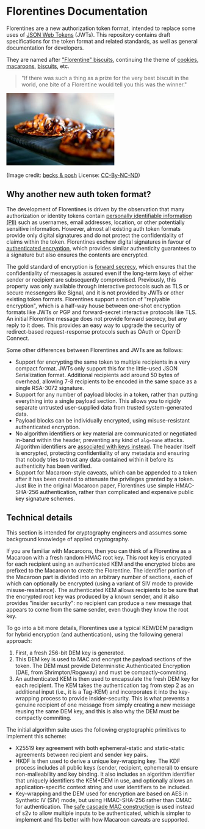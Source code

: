# Florentines Documentation

Florentines are a new authorization token format, intended to replace some uses of [JSON Web Tokens](https://jwt.io) (JWTs). This repository contains draft specifications for the token format and related standards, as well as general documentation for developers.

They are named after ["Florentine" biscuits](https://www.deliaonline.com/recipes/main-ingredient/chocolate/florentines), continuing the theme of [cookies](https://en.wikipedia.org/wiki/HTTP_cookie), [macaroons](https://research.google/pubs/pub41892/), [biscuits](https://www.biscuitsec.org), etc.

> "If there was such a thing as a prize for the very best biscuit in the world, one bite of a Florentine would tell you this was the winner."

![Image of Florentine biscuits](/images/Florentines.jpeg)

(Image credit: [becks & posh](https://becksposhnosh.blogspot.com/2005/11/spiced-sesame-orange-florentines-with.html) License: [CC-By-NC-ND](https://creativecommons.org/licenses/by-nc-nd/3.0/))

## Why another new auth token format?

The development of Florentines is driven by the observation that many authorization or identity tokens contain 
[personally identifiable information (PII)](https://ico.org.uk/for-organisations/guide-to-data-protection/guide-to-the-general-data-protection-regulation-gdpr/key-definitions/what-is-personal-data/) 
such as usernames, email addresses, location, or other potentially sensitive information. However, almost all existing auth token formats provide only digital
signatures and do not protect the confidentiality of claims within the token. Florentines eschew digital signatures in favour of
[authenticated encryption](https://neilmadden.blog/2018/11/14/public-key-authenticated-encryption-and-why-you-want-it-part-i/),
which provides similar authenticity guarantees to a signature but also ensures the contents are encrypted.

The gold standard of encryption is [forward secrecy](https://en.wikipedia.org/wiki/Forward_secrecy), which ensures that 
the confidentiality of messages is assured even if the long-term keys of either sender or recipient are subsequently compromised.
Previously, this property was only available through interactive protocols such as TLS or secure messengers like Signal, and it
is not provided by JWTs or other existing token formats. Florentines support a notion of "replyable encryption", which is a half-way
house between one-shot encryption formats like JWTs or PGP and forward-secret interactive protocols like TLS. An initial Florentine
message does not provide forward secrecy, but any reply to it does. This provides an easy way to upgrade the security of
redirect-based request-response protocols such as OAuth or OpenID Connect.

Some other differences between Florentines and JWTs are as follows:

* Support for encrypting the same token to multiple recipients in a very compact format. JWTs only support this for the little-used JSON Serialization format. Additional recipients add around 50 bytes of overhead, allowing 7-8 recipients to be encoded in the same space as a single RSA-3072 signature.
* Support for any number of payload blocks in a token, rather than putting everything into a single payload section. This allows you to rigidly separate untrusted user-supplied data from trusted system-generated data.
* Payload blocks can be individually encrypted, using misuse-resistant authenticated encryption.
* No algorithm identifiers or key material are communicated or negotiated in-band within the header, preventing any kind of `alg=none` attacks. Algorithm identifiers are [associated with keys instead](https://neilmadden.blog/2018/09/30/key-driven-cryptographic-agility/). The header itself is encrypted, protecting confidentiality of any metadata and ensuring that nobody tries to trust any data contained within it before its authenticity has been verified.
* Support for Macaroon-style caveats, which can be appended to a token after it has been created to attenuate the privileges granted by a token. Just like in the original Macaroon paper, Florentines use simple HMAC-SHA-256 authentication, rather than complicated and expensive public key signature schemes.

## Technical details

This section is intended for cryptography engineers and assumes some background knowledge of applied cryptography.

If you are familiar with Macaroons, then you can think of a Florentine as a Macaroon with a fresh random HMAC root key. This root key 
is encrypted for each recipient using an authenticated KEM and the encrypted blobs are prefixed to the Macaroon to create the Florentine. 
The identifier portion of the Macaroon part is divided into an arbitrary number of sections, each of which can optionally be encrypted 
(using a variant of SIV mode to provide misuse-resistance). The authenticated KEM allows recipients to be sure that the encrypted root
key was produced by a known sender, and it also provides "insider security": no recipient can produce a new message that appears to come
from the same sender, even though they know the root key.

To go into a bit more details, Florentines use a typical KEM/DEM paradigm for hybrid encryption (and authentication), using the following
general approach:

1. First, a fresh 256-bit DEM key is generated.
2. This DEM key is used to MAC and encrypt the payload sections of the token. The DEM must provide Deterministic Authenticated Encryption (DAE, from Shrimpton/Rogaway) and must be compactly-commiting.
3. An authenticated KEM is then used to encapsulate the fresh DEM key for each recipient. The KEM takes the authentication tag from step 2 as an additional input (i.e., it is a Tag-KEM) and incorporates it into the key-wrapping process to provide insider-security. This is what prevents a genuine recipient of one message from simply creating a new message reusing the same DEM key, and this is also why the DEM must be compactly commiting.

The initial algorithm suite uses the following cryptographic primitives to implement this scheme:
* X25519 key agreement with both ephemeral-static and static-static agreements between recipient and sender key pairs.
* HKDF is then used to derive a unique key-wrapping key. The KDF process includes all public keys (sender, recipient, ephemeral) to ensure non-malleability and key binding. It also includes an algorithm identifier that uniquely identifiers the KEM+DEM in use, and optionally allows an application-specific context string and user identifiers to be included.
* Key-wrapping and the DEM used for encryption are based on AES in Synthetic IV (SIV) mode, but using HMAC-SHA-256 rather than CMAC for authentication. The [safe cascade MAC construction](https://neilmadden.blog/2021/10/27/multiple-input-macs/) is used instead of s2v to allow multiple inputs to be authenticated, which is simpler to implement and fits better with how Macaroon caveats are supported.
